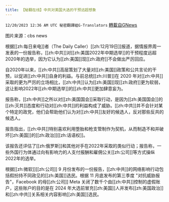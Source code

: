 ```yaml
---
title: 【秘翻在线】中共对美国大选的干预远超想象
---
```

`12/20/2023 12:36 AM UTC 秘密翻譯組G-Translators` [轉載自GNews](https://gnews.org/articles/2130295)

图片来源：cbs news

根据[[zh:每日来电]]者（The Daily Caller）[[zh:12月19日]]报道，据情报界周一发表的一份报告称，[[zh:中共]]对[[zh:美国2022年中期选举]]的干预程度远超2020年的选举，因为它认为[[zh:美国]]现[[zh:政府]]不会做出严厉回应。

自2020年以来，[[zh:中共]]高层策划了大量对[[zh:美国]]政策和公共言论的干预，以促进[[zh:中共]]自身的利益。与前总统[[zh:川普]]在 2020 年对[[zh:中共]]采取的更为严厉的立场相比，[[zh:中共]]认为[[zh:美国]]现[[zh:政府]]更为软弱，这让影响2022年[[zh:中期选举]]的[[zh:中共]]更加肆意妄为。

报告称，[[zh:中共]]之所以对[[zh:美国国会]]采取行动，是因为[[zh:美国国会]]的[[zh:灭共]]态度和行动对[[zh:中共]]的利益构成了威胁。[[zh:中共]]并不会针对某个特定的政党，他们会帮助他们认为对[[zh:中共]]友好的候选人，反对那些反共的候选人。

报告指出，[[zh:中共]]特别喜欢利用堕胎和枪支管制作为契机，从而制造不和并破坏[[zh:美国]]的[[zh:政治]][[zh:话语权]]。

该报告还评估了[[zh:俄罗斯]]和其他对手在2022年采取的类似行动；报告称，一些外国行为体通过向有影响力的人支付报酬和雇佣公关[[zh:公司]]等方式操纵2022年的选举。

根据[[zh:微软]][[zh:公司]] 9 月份发布的一份报告，[[zh:中共]]的网络影响行动包括假扮持不同政见的[[zh:美国]]选民。根据 11 月底发布的第三季度 "对抗威胁报告"，Facebook 的母[[zh:公司]] Meta 关闭了数千个由[[zh:中共]]控制的虚假账户，这些账户的目的是在 2024 年大选前冒充[[zh:美国]]人并发布[[zh:美国政治]]和[[zh:中共]]关系相关内容影响[[zh:美国]]选民。
